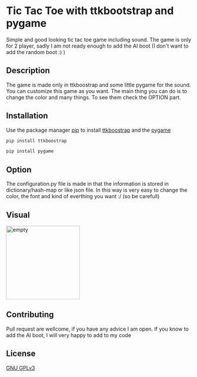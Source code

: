 # Tic Tac Toe with ttkbootstrap and pygame

Simple and good looking tic tac toe game including sound. The game is only for 2 player, sadly I am not ready
enough to add the AI boot (I don't want to add the random boot :) )

## Description

The game is made only in ttkboostrap and some little pygame for the sound. You can customize this game as you
want. The main thing you can do is to change the color and many things. To see them check the OPTION part.

## Installation

Use the package manager [pip](https://pip.pypa.io/en/stable/) to
install [ttkboostrap](https://ttkbootstrap.readthedocs.io/en/latest/) and the [pygame ](https://www.pygame.org/news)

```bash
pip install ttkboostrap
```

```bash
pip install pygame 
```

## Option

The configuration.py file is made in that the information is stored in dictionary/hash-map or like json file.
In this way is very easy to change the color, the font and kind of everthing you want :/ (so be carefull)

## Visual

<img alt="empty" height="200" src="/home/mary/Documents/Marinel_Projects/Apps_GUI/TIC_TAC_TOE/Tic_Tac_Toe.png" width="200"/>

## Contributing

Pull request are wellcome, if you have any advice I am open. If you know to add the AI boot, I will very happy
to add to my code

## License

[GNU GPLv3](https://choosealicense.com/licenses/gpl-3.0/)
